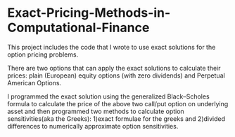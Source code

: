 # Exact-Pricing-Methods-in-Computational-Finance
This project includes the code that I wrote to use exact solutions for the option pricing problems.

There are two options that can apply the exact solutions to calculate their prices: plain (European) equity options (with zero dividends) and Perpetual American Options. 

I programmed the exact solution using the generalized Black–Scholes formula to calculate the price of the above two call/put option on underlying asset and then programmed two methods to calculate option sensitivities(aka the Greeks): 1)exact formulae for the greeks and 2)divided differences to numerically approximate option sensitivities.
